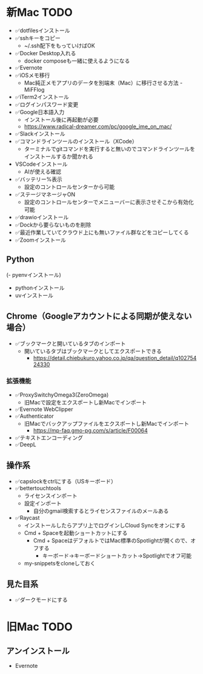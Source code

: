 # 新Mac TODO

- ✅️dotfilesインストール
- ✅️sshキーをコピー
	- ~/.ssh配下をもっていけばOK
- ✅️Docker Desktop入れる
  - docker composeも一緒に使えるようになる
- ✅️Evernote
- ✅️iOSメモ移行
	- Mac純正メモアプリのデータを別端末（Mac）に移行させる方法 - MiFFlog
- ✅️iTerm2インストール
- ✅️ログインパスワード変更
- ✅️Google日本語入力
	- インストール後に再起動が必要
	- https://www.radical-dreamer.com/pc/google_ime_on_mac/
- ✅️Slackインストール
- ✅️コマンドラインツールのインストール（XCode）
	- ターミナルでgitコマンドを実行すると無いのでコマンドラインツールをインストールするか聞かれる
- VSCodeインストール
	- AIが使える確認
- ✅️バッテリー%表示
  - 設定のコントロールセンターから可能
- ✅️ステージマネージャON
  - 設定のコントロールセンターでメニューバーに表示させそこから有効化可能
- ✅️drawioインストール
- ✅️Dockから要らないものを削除
- ✅️最近作業していてクラウド上にも無いファイル群などをコピーしてくる
- ✅️Zoomインストール

## Python
(- pyenvインストール)
- pythonインストール
- uvインストール

## Chrome（Googleアカウントによる同期が使えない場合）
- ✅️ブックマークと開いているタブのインポート
	- 開いているタブはブックマークとしてエクスポートできる
		- https://detail.chiebukuro.yahoo.co.jp/qa/question_detail/q10275424330
 
### 拡張機能

- ✅️ProxySwitchyOmega3(ZeroOmega)
  - 旧Macで設定をエクスポートし新Macでインポート
- ✅️Evernote WebClipper
- ✅️Authenticator
  - 旧Macでバックアップファイルをエクスポートし新Macでインポート
    - https://mp-faq.gmo-pg.com/s/article/F00064
- ✅️テキストエンコーディング
- ✅️DeepL



## 操作系

- ✅️capslockをctrlにする（USキーボード）
- ✅️bettertouchtools
	- ライセンスインポート
	- 設定インポート
		- 自分のgmail検索するとライセンスファイルのメールある
- ✅️Raycast
	- インストールしたらアプリ上でログインしCloud Syncをオンにする
	- Cmd + Spaceを起動ショートカットにする
		- Cmd + SpaceはデフォルトではMac標準のSpotlightが開くので、オフする
			- キーボード→キーボードショートカット→Spotlightでオフ可能
	- my-snippetsをcloneしておく


## 見た目系
- ✅️ダークモードにする

# 旧Mac TODO

## アンインストール

- Evernote
